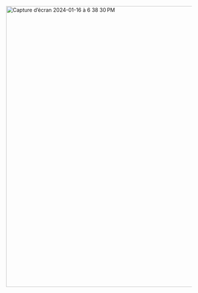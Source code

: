 <img width="764" alt="Capture d’écran 2024-01-16 à 6 38 30 PM" src="https://github.com/lu4200/coding_game_puzzle/assets/97765382/c7a78a65-7985-4ad5-99dd-efa4a423c8e2">
